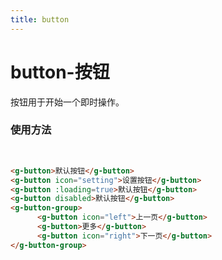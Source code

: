 ```yaml
---
title: button
---
```

# button-按钮

按钮用于开始一个即时操作。

### 使用方法

<br>

<ClientOnly>
<buttons-demo></buttons-demo>
</ClientOnly>

```html
<g-button>默认按钮</g-button>
<g-button icon="setting">设置按钮</g-button>
<g-button :loading=true>默认按钮</g-button>
<g-button disabled>默认按钮</g-button>
<g-button-group>
      <g-button icon="left">上一页</g-button>
      <g-button>更多</g-button>
      <g-button icon="right">下一页</g-button>
</g-button-group>
```